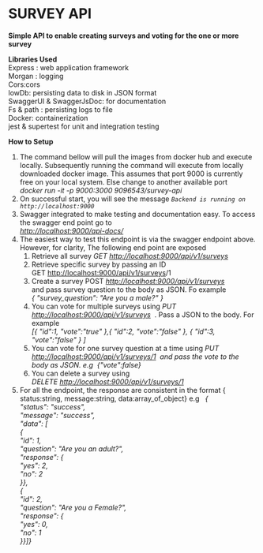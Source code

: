 <h1><strong>SURVEY API</strong></h1>
<p><strong>Simple API to enable creating surveys and voting for the one or more survey</strong></p>
<p><strong>Libraries Used</strong><br />Express : web application framework<br />Morgan : logging<br />Cors:cors<br />lowDb: persisting data to disk in JSON format<br />SwaggerUI &amp; SwaggerJsDoc: for documentation<br />Fs &amp; path : persisting logs to file<br />Docker: containerization<br />jest &amp; supertest for unit and integration testing</p>
<p><strong>How to Setup</strong></p>
<ol>
<li>The command bellow will pull the images from docker hub and execute locally. Subsequently running the command will execute from locally downloaded docker image. This assumes that port 9000 is currently free on your local system. Else change to another available port<br />
<div>
<div><em>docker run -it -p 9000:3000 9096543/survey-api</em></div>
</div>
</li>
<li>On successful start, you will see the message&nbsp;<em><code>Backend is running on http://localhost:9000</code></em></li>
<li>Swagger integrated to make testing and documentation easy. To access the swagger end point go to<br /><em><a href="http://localhost:9000/api-docs/" rel="nofollow">http://localhost:9000/api-docs/</a></em></li>
<li>The easiest way to test this endpoint is via the swagger endpoint above. However, for clarity, The following end point are exposed
<ol>
<li>Retrieve all survey <em>GET&nbsp;<a href="http://localhost:9000/api/v1/surveys" rel="nofollow">http://localhost:9000/api/v1/surveys</a></em></li>
<li>Retrieve specific survey by passing an ID GET&nbsp;<a href="http://localhost:9000/api/v1/surveys" rel="nofollow">http://localhost:9000/api/v1/surveys</a>/1</li>
<li>Create a survey POST <em><a href="http://localhost:3000/api/v1/surveys" rel="nofollow">http://localhost:9000/api/v1/surveys</a></em><br />and pass survey question to the body as JSON. Fo example<br /><em>{ "survey_question": "Are you a male?" }</em></li>
<li>You can vote for multiple surveys using <em>PUT <a href="http://localhost:3000/api/v1/surveys" rel="nofollow">http://localhost:9000/api/v1/surveys</a></em>&nbsp; . Pass a JSON to the body. For example<br /><em>[{ "id":1, "vote":"true" },{ "id":2, "vote":"false" }, { "id":3, "vote":"false" } ]</em></li>
<li>You can vote for one survey question at a time using <em>PUT <a href="http://localhost:9000/api/v1/surveys/1">http://localhost:9000/api/v1/surveys/1</a></em><em>&nbsp; and pass the vote to the body as JSON. e.g&nbsp; {"vote":false}</em></li>
<li>You can delete a survey using<em> DELETE</em><em>&nbsp;<a href="http://localhost:9000/api/v1/surveys/1">http://localhost:9000/api/v1/surveys/1</a></em><em>&nbsp;</em></li>
</ol>
</li>
<li>For all the endpoint, the response are consistent in the format { status:string, message:string, data:array_of_object} e.g&nbsp; &nbsp;<em>{</em><br /><em>"status": "success",</em><br /><em>"message": "success",</em><br /><em>"data": [</em><br /><em>{</em><br /><em>"id": 1,</em><br /><em>"question": "Are you an adult?",</em><br /><em>"response": {</em><br /><em>"yes": 2,</em><br /><em>"no": 2</em><br /><em>}</em><em>},</em><br /><em>{</em><br /><em>"id": 2,</em><br /><em>"question": "Are you a Female?",</em><br /><em>"response": {</em><br /><em>"yes": 0,</em><br /><em>"no": 1</em><br /><em>}</em><em>}</em><em>]</em><em>}</em></li>
</ol>
